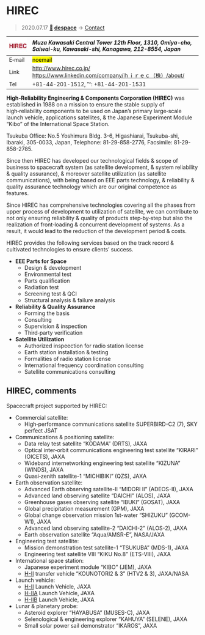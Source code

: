# HIREC
> 2020.07.17 **[🚀](../index/index.md) [despace](index.md)** → [Contact](contact.md)

|[![](f/contact/h/hirec_logo1_thumb.jpg)](f/contact/h/hirec_logo1.jpg)|*Muza Kawasaki Central Tower 12th Floor, 1310, Omiya-cho, Saiwai-ku, Kawasaki-shi, Kanagawa, 212-8554, Japan*|
|:--|:--|
|E‑mail| <mark>noemail</mark> |
|Link| <http://www.hirec.co.jp/><br> <https://www.linkedin.com/company/ｈｉｒｅｃ（株）/about/> |
|Tel| +81-44-201-1512, ℻: +81-44-201-1531 |

**High‑Reliability Engineering & Components Corporation (HIREC)** was established in 1988 on a mission to ensure the stable supply of high‑reliability components to be used on Japan’s primary large‑scale launch vehicle, applications satellites, & the Japanese Experiment Module “Kibo” of the International Space Station.

Tsukuba Office: No.5 Yoshimura Bldg. 3-6, Higashiarai, Tsukuba-shi, Ibaraki, 305-0033, Japan, Telephone: 81-29-858-2776, Facsimile: 81-29-858-2785.

Since then HIREC has developed our technological fields & scope of business to spacecraft system (as satellite development, & system reliability & quality assurance), & moreover satellite utilization (as satellite communications), with being based on EEE parts technology, & reliability & quality assurance technology which are our original competence as features.

Since HIREC has comprehensive technologies covering all the phases from upper process of development to utilization of satellite, we can contribute to not only ensuring reliability & quality of products step‑by‑step but also the realization of front‑loading & concurrent development of systems. As a result, it would lead to the reduction of the development period & costs.

HIREC provides the following services based on the track record & cultivated technologies to ensure clients’ success.

   - **EEE Parts for Space**
      - Design & development
      - Environmental test
      - Parts qualification
      - Radiation test
      - Screening test & QCI
      - Structural analysis & failure analysis
   - **Reliability & Quality Assurance**
      - Forming the basis
      - Consulting
      - Supervision & inspection
      - Third‑party verification
   - **Satellite Utilization**
      - Authorized inspeection for radio station license
      - Earth station installation & testing
      - Formalities of radio station license
      - International frequency coordination consulting
      - Satellite communications consulting

<p style="page-break-after:always"> </p>

## HIREC, comments

Spacecraft project supported by HIREC:

   - Commercial satellite:
      - High‑performance communications satellite SUPERBIRD-C2 (7), SKY perfect JSAT
   - Communications & positioning satellite:
      - Data relay test satellite “KODAMA” (DRTS), JAXA
      - Optical inter‑orbit communications engineering test satellite “KIRARI” (OICETS), JAXA
      - Wideband internetworking engineering test satellite “KIZUNA” (WINDS), JAXA
      - Quasi‑zenith satellite-1 “MICHIBIKI” (QZS), JAXA
   - Earth observation satellite:
      - Advanced Earth observing satellite-II “MIDORI II” (ADEOS-II), JAXA
      - Advanced land observing satellite “DAICHI” (ALOS), JAXA
      - Greenhouse gases observing satellite “IBUKI” (GOSAT), JAXA
      - Global precipitation measurement (GPM), JAXA
      - Global change observation mission 1st-water “SHIZUKU” (GCOM-W1), JAXA
      - Advanced land observing satellite-2 “DAICHI-2” (ALOS-2), JAXA
      - Earth observation satellite “Aqua/AMSR-E”, NASA/JAXA
   - Engineering test satellite:
      - Mission demonstration test satellite-1 “TSUKUBA” (MDS-1), JAXA
      - Engineering test satellite VIII “KIKU No.8” (ETS-VIII), JAXA
   - International space station:
      - Japanese experiment module “KIBO” (JEM), JAXA
      - [H-II](h2.md) transfer vehicle “KOUNOTORI2 & 3” (HTV2 & 3), JAXA/NASA
   - Launch vehicle:
      - [H-II](h2.md) Launch Vehicle, JAXA
      - [H-IIA](h2.md) Launch Vehicle, JAXA
      - [H-IIB](h2.md) Launch Vehicle, JAXA
   - Lunar & planetary probe:
      - Asteroid explorer “HAYABUSA” (MUSES-C), JAXA
      - Selenological & engineering explorer “KAHUYA” (SELENE), JAXA
      - Small solar power sail demonstrator “IKAROS”, JAXA
